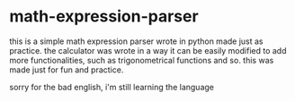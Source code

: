 # math-expression-parser

this is a simple math expression parser wrote in python made just as practice.
the calculator was wrote in a way it can be easily modified to add more functionalities, such as trigonometrical functions and so.
this was made just for fun and practice.




sorry for the bad english, i'm still learning the language
